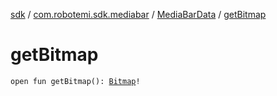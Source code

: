 [sdk](../../index.md) / [com.robotemi.sdk.mediabar](../index.md) / [MediaBarData](index.md) / [getBitmap](./get-bitmap.md)

# getBitmap

`open fun getBitmap(): `[`Bitmap`](https://developer.android.com/reference/android/graphics/Bitmap.html)`!`